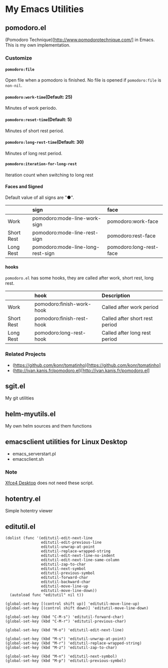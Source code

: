 # My Emacs Utilities


## pomodoro.el

(Pomodoro Technique)[http://www.pomodorotechnique.com/] in Emacs.
This is my own implementation.

### Customize

#### `pomodoro:file`

Open file when a pomodoro is finished.
No file is opened if `pomodoro:file` is `non-nil`.

#### `pomodoro:work-time`(Default: 25)

Minutes of work periodo.

#### `pomodoro:reset-time`(Default: 5)

Minutes of short rest period.

#### `pomodoro:long-rest-time`(Default: 30)

Minutes of long rest period.

#### `pomodoro:iteration-for-long-rest`

Iteration count when switching to long rest

#### Faces and Signed

Default value of all signs are "●".

|              | sign                              | face                    |
|:-------------|:----------------------------------|:------------------------|
|  Work        | pomodoro:mode-line-work-sign      | pomodoro:work-face      |
|  Short Rest  | pomodoro:mode-line-rest-sign      | pomodoro:rest-face      |
|  Long Rest   | pomodoro:mode-line-long-rest-sign | pomodoro:long-rest-face |


#### hooks

`pomodoro.el` has some hooks, they are called after work, short rest,
long rest.

|              | hook                      | Description                    |
|:-------------|:--------------------------|:-------------------------------|
|  Work        | pomodoro:finish-work-hook | Called after work period       |
|  Short Rest  | pomodoro:finish-rest-hook | Called after short rest period |
|  Long Rest   | pomodoro:long-rest-hook   | Called after long rest period  |


### Related Projects

* (https://github.com/konr/tomatinho)[https://github.com/konr/tomatinho]
* (http://ivan.kanis.fr/pomodoro.el)[http://ivan.kanis.fr/pomodoro.el]


## sgit.el

My git utilities


## helm-myutils.el

My own helm sources and them functions


## emacsclient utilities for Linux Desktop
* emacs_serverstart.pl
* emacsclient.sh

### Note

[Xfce4 Desktop](http://www.xfce.org/) does not need these script.


## hotentry.el

Simple hotentry viewer


## editutil.el

```
(dolist (func '(editutil-edit-next-line
                editutil-edit-previous-line
                editutil-unwrap-at-point
                editutil-replace-wrapped-string
                editutil-edit-next-line-no-indent
                editutil-edit-next-line-same-column
                editutil-zap-to-char
                editutil-next-symbol
                editutil-previous-symbol
                editutil-forward-char
                editutil-backward-char
                editutil-move-line-up
                editutil-move-line-down))
  (autoload func "editutil" nil t))

(global-set-key [(control shift up)] 'editutil-move-line-up)
(global-set-key [(control shift down)] 'editutil-move-line-down)

(global-set-key (kbd "C-M-s") 'editutil-forward-char)
(global-set-key (kbd "C-M-r") 'editutil-previous-char)

(global-set-key (kbd "M-o") 'editutil-edit-next-line)

(global-set-key (kbd "M-s") 'editutil-unwrap-at-point)
(global-set-key (kbd "M-r") 'editutil-replace-wrapped-string)
(global-set-key (kbd "M-z") 'editutil-zap-to-char)

(global-set-key (kbd "M-n") 'editutil-next-symbol)
(global-set-key (kbd "M-p") 'editutil-previous-symbol)
```
